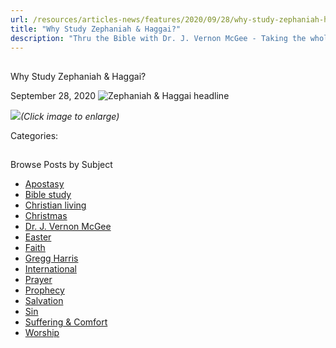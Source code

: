 ```yaml
---
url: /resources/articles-news/features/2020/09/28/why-study-zephaniah-haggai
title: "Why Study Zephaniah & Haggai?"
description: "Thru the Bible with Dr. J. Vernon McGee - Taking the whole Word to the whole world"
---
```







## 
 Why Study Zephaniah & Haggai?


September 28, 2020
![](https://ttb.org/images/default-source/why-study/zephaniah-haggai-headlinee65c671f-f5db-4269-b1a0-174d8836ad88.jpg?sfvrsn=40711f16_1 "Zephaniah & Haggai headline")




![](/images/default-source/why-study/why-study-zephaniah-haggai360de729-d894-4cbe-a8db-14b9a4b9ecb5.jpg?sfvrsn=a8711f16_1)*(Click image to enlarge)*



Categories: 









## 
 Browse Posts by Subject


* [Apostasy](/resources/articles-news/-in-tags/tags/Apostasy)
* [Bible study](/resources/articles-news/-in-tags/tags/Bible-study)
* [Christian living](/resources/articles-news/-in-tags/tags/Christian-living)
* [Christmas](/resources/articles-news/-in-tags/tags/Christmas)
* [Dr. J. Vernon McGee](/resources/articles-news/-in-tags/tags/Dr-J-Vernon-McGee)
* [Easter](/resources/articles-news/-in-tags/tags/easter)
* [Faith](/resources/articles-news/-in-tags/tags/Faith)
* [Gregg Harris](/resources/articles-news/-in-tags/tags/Gregg-Harris)
* [International](/resources/articles-news/-in-tags/tags/International)
* [Prayer](/resources/articles-news/-in-tags/tags/prayer)
* [Prophecy](/resources/articles-news/-in-tags/tags/Prophecy)
* [Salvation](/resources/articles-news/-in-tags/tags/Salvation)
* [Sin](/resources/articles-news/-in-tags/tags/sin)
* [Suffering & Comfort](/resources/articles-news/-in-tags/tags/Suffering-Comfort)
* [Worship](/resources/articles-news/-in-tags/tags/worship)






